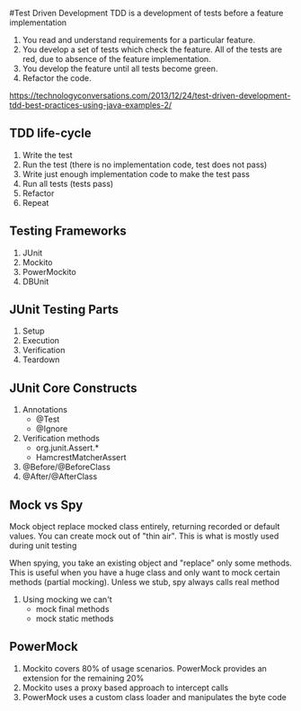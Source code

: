 #Test Driven Development
TDD is a development of tests before a feature implementation

1. You read and understand requirements for a particular feature.
2. You develop a set of tests which check the feature. All of the tests are red, due to absence of the feature implementation.
3. You develop the feature until all tests become green.
4. Refactor the code.

https://technologyconversations.com/2013/12/24/test-driven-development-tdd-best-practices-using-java-examples-2/

## TDD life-cycle
1. Write the test
2. Run the test (there is no implementation code, test does not pass)
3. Write just enough implementation code to make the test pass
4. Run all tests (tests pass)
5. Refactor
6. Repeat

## Testing Frameworks
1. JUnit
2. Mockito
3. PowerMockito
4. DBUnit

## JUnit Testing Parts
1. Setup
2. Execution
3. Verification
4. Teardown

## JUnit Core Constructs
1. Annotations
   * @Test
   * @Ignore
2. Verification methods
   * org.junit.Assert.*
   * HamcrestMatcherAssert
3. @Before/@BeforeClass
4. @After/@AfterClass

## Mock vs Spy
Mock object replace mocked class entirely, returning recorded or default values. You can create mock out of "thin air". This is what is mostly used during unit testing

When spying, you take an existing object and "replace" only some methods. This is useful when you have a huge class and only want to mock certain methods (partial mocking). 
Unless we stub, spy always calls real method

1. Using mocking we can't
   * mock final methods
   * mock static methods
   
## PowerMock
1. Mockito covers 80% of usage scenarios. PowerMock provides an extension
for the remaining 20%
2. Mockito uses a proxy based approach to intercept calls
3. PowerMock uses a custom class loader and manipulates the byte code

